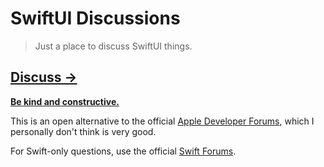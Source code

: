 # SwiftUI Discussions

> Just a place to discuss SwiftUI things.

## [Discuss →](https://github.com/sindresorhus/swiftui/discussions)

[**Be kind and constructive.**](code-of-conduct.md)

This is an open alternative to the official [Apple Developer Forums](https://developer.apple.com/forums/tags/swiftui), which I personally don't think is very good.

For Swift-only questions, use the official [Swift Forums](https://forums.swift.org/c/swift-users/15).
